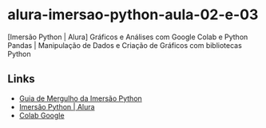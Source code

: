# alura-imersao-python-aula-02-e-03
[Imersão Python | Alura] Gráficos e Análises com Google Colab e Python Pandas | Manipulação de Dados e Criação de Gráficos com bibliotecas Python

## Links
- [Guia de Mergulho da Imersão Python](https://grupoalura.notion.site/Imers-o-Python-Guia-de-Mergulho-ae1e885ff4d9474b8eb4d6bf1a5da26d)
- [Imersão Python | Alura](https://cursos.alura.com.br/imersoes/imersao-python/aulas)
- [Colab Google](https://colab.google)

